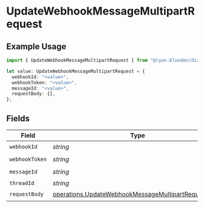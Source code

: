 # UpdateWebhookMessageMultipartRequest

## Example Usage

```typescript
import { UpdateWebhookMessageMultipartRequest } from "@ryan.blunden/discord/models/operations";

let value: UpdateWebhookMessageMultipartRequest = {
  webhookId: "<value>",
  webhookToken: "<value>",
  messageId: "<value>",
  requestBody: {},
};
```

## Fields

| Field                                                                                                                      | Type                                                                                                                       | Required                                                                                                                   | Description                                                                                                                |
| -------------------------------------------------------------------------------------------------------------------------- | -------------------------------------------------------------------------------------------------------------------------- | -------------------------------------------------------------------------------------------------------------------------- | -------------------------------------------------------------------------------------------------------------------------- |
| `webhookId`                                                                                                                | *string*                                                                                                                   | :heavy_check_mark:                                                                                                         | N/A                                                                                                                        |
| `webhookToken`                                                                                                             | *string*                                                                                                                   | :heavy_check_mark:                                                                                                         | N/A                                                                                                                        |
| `messageId`                                                                                                                | *string*                                                                                                                   | :heavy_check_mark:                                                                                                         | N/A                                                                                                                        |
| `threadId`                                                                                                                 | *string*                                                                                                                   | :heavy_minus_sign:                                                                                                         | N/A                                                                                                                        |
| `requestBody`                                                                                                              | [operations.UpdateWebhookMessageMultipartRequestBody](../../models/operations/updatewebhookmessagemultipartrequestbody.md) | :heavy_check_mark:                                                                                                         | N/A                                                                                                                        |